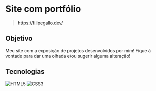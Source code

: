 # Site com portfólio
> https://filipegallo.dev/

## Objetivo
Meu site com a exposição de projetos desenvolvidos por mim! Fique à vontade para dar uma olhada e/ou sugerir alguma alteração!

## Tecnologias
![HTML5](https://img.shields.io/badge/HTML5-E34F26?style=for-the-badge&logo=html5&logoColor=white)
![CSS3](https://img.shields.io/badge/CSS3-1572B6?style=for-the-badge&logo=css3&logoColor=white)
